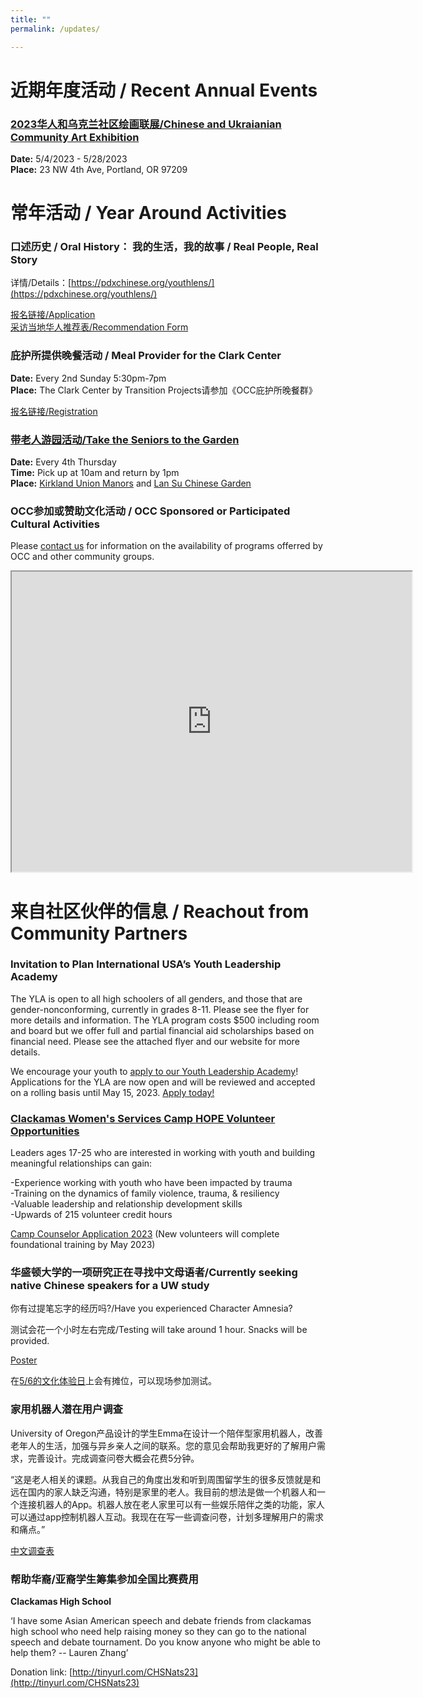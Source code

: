 ```yaml
---
title: ""
permalink: /updates/

---
```


# 近期年度活动 / Recent Annual Events

### [2023华人和乌克兰社区绘画联展/Chinese and Ukraianian Community Art Exhibition](https://pdxchinese.org/artexhibit/)

**Date:** 5/4/2023 - 5/28/2023  
**Place:** 23 NW 4th Ave, Portland, OR 97209  

# 常年活动 / Year Around Activities

### 口述历史 / Oral History： 我的生活，我的故事 / Real People, Real Story

详情/Details：[https://pdxchinese.org/youthlens/](https://pdxchinese.org/youthlens/)

[报名链接/Application](https://docs.google.com/forms/d/e/1FAIpQLScK3ahKKd_XjBtZNlOqSQhaRgjLDolodXpg9dIBx3lLu3mbWg/viewform?usp=sf_link)  
[采访当地华人推荐表/Recommendation Form](https://docs.google.com/forms/d/e/1FAIpQLSconI7lF4QMz0Wvl34UQhkkMm9pq6PuIGGvP7Ek3Ie8dzvU9A/viewform?usp=sf_link)  

### 庇护所提供晚餐活动 / Meal Provider for the Clark Center

**Date:** Every 2nd Sunday 5:30pm-7pm  
**Place:** The Clark Center by Transition Projects请参加《OCC庇护所晚餐群》  

[报名链接/Registration](https://signup.com/client/invitation2/secure/114701245205736806/false#/invitation)

### [带老人游园活动/Take the Seniors to the Garden](https://pdxchinese.org/ridewseniors/)

**Date:** Every 4th Thursday  
**Time:** Pick up at 10am and return by 1pm  
**Place:** [Kirkland Union Manors](https://theunionmanors.org/kirkland-union-manors/) and [Lan Su Chinese Garden](https://lansugarden.org/)  

### OCC参加或赞助文化活动 / OCC Sponsored or Participated Cultural Activities

Please [contact us](https://pdxchinese.org/contact/) for information on the availability of programs offerred by OCC and other community groups.

<iframe src="https://www.google.com/maps/d/u/0/embed?mid=1CeLwb-03MNEFwnPaZlm6LAqtMeFgwOI&ehbc=2E312F" width="640" height="480"></iframe>

<br>

# 来自社区伙伴的信息 / Reachout from Community Partners

### Invitation to Plan International USA’s Youth Leadership Academy

The YLA is open to all high schoolers of all genders, and those that are gender-nonconforming, currently in grades 8-11. Please see the flyer for more details and information. The YLA program costs $500 including room and board but we offer full and partial financial aid scholarships based on financial need. Please see the attached flyer and our website for more details.

We encourage your youth to [apply to our Youth Leadership Academy](/assets/pdf/YLA-RecruitmentFlyer2023.pdf)! Applications for the YLA are now open and will be reviewed and accepted on a rolling basis until May 15, 2023.
[Apply today!](https://www.planusa.org/youth-agency/youth-leadership-academy/youth-leadership-academy-application/#2cb24ed1_1615820334)

### [Clackamas Women's Services Camp HOPE Volunteer Opportunities](https://www.cwsor.org/camp-hope/)

Leaders ages 17-25 who are interested in working with youth and building meaningful relationships can gain:

-Experience working with youth who have been impacted by trauma  
-Training on the dynamics of family violence, trauma, & resiliency  
-Valuable leadership and relationship development skills  
-Upwards of 215 volunteer credit hours  

[Camp Counselor Application 2023](https://docs.google.com/forms/d/1Kf_LSB3H3NmJMoVhYHo3U9d5FNv05KgkA5jn-EAODPQ/viewform?edit_requested=true) (New volunteers will complete foundational training by May 2023)

### 华盛顿大学的一项研究正在寻找中文母语者/Currently seeking native Chinese speakers for a UW study

你有过提笔忘字的经历吗?/Have you experienced Character Amnesia?

测试会花⼀个⼩时左右完成/Testing will take around 1 hour. Snacks will be provided.

[Poster](/assets/pdf/Character_Amnesia_Study.pdf)

在[5/6的文化体验日](https://pdxchinese.org/cultureday/)上会有摊位，可以现场参加测试。

### 家用机器人潜在用户调查

University of Oregon产品设计的学生Emma在设计一个陪伴型家用机器人，改善老年人的生活，加强与异乡亲人之间的联系。您的意见会帮助我更好的了解用户需求，完善设计。完成调查问卷大概会花费5分钟。

“这是老人相关的课题。从我自己的角度出发和听到周围留学生的很多反馈就是和远在国内的家人缺乏沟通，特别是家里的老人。我目前的想法是做一个机器人和一个连接机器人的App。机器人放在老人家里可以有一些娱乐陪伴之类的功能，家人可以通过app控制机器人互动。我现在在写一些调查问卷，计划多理解用户的需求和痛点。”

[中文调查表](https://forms.gle/PYNMQFwjJgpYcGnY7)

### 帮助华裔/亚裔学生筹集参加全国比赛费用

**Clackamas High School**

 ‘I have some Asian American speech and debate friends from clackamas high school who need help raising money so they can go to the national speech and debate tournament. Do you know anyone who might be able to help them? -- Lauren Zhang’

 Donation link: [http://tinyurl.com/CHSNats23](http://tinyurl.com/CHSNats23)
